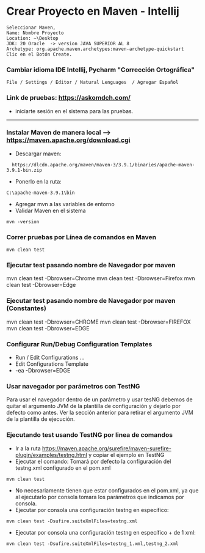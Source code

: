 # Crear Proyecto en Maven - Intellij
```
Seleccionar Maven, 
Name: Nombre Proyecto
Location: ~\Desktop
JDK: 20 Oracle  -> version JAVA SUPERIOR AL 8
Archetype: org.apache.maven.archetypes:maven-archetype-quickstart
Clic en el Botón Create.
```

### Cambiar idioma IDE Intellij, Pycharm "Corrección Ortográfica"
```
File / Settings / Editor / Natural Lenguages  / Agregar Español
```

### Link de pruebas: https://askomdch.com/
- iniciarte sesión en el sistema para las pruebas.

---------------------------------------------------

### Instalar Maven de manera local --> https://maven.apache.org/download.cgi
* Descargar maven:
```
  https://dlcdn.apache.org/maven/maven-3/3.9.1/binaries/apache-maven-3.9.1-bin.zip
```
* Ponerlo en la ruta: 
```
C:\apache-maven-3.9.1\bin
```
* Agregar mvn a las variables de entorno
* Validar Maven en el sistema
```
mvn -version
```

### Correr pruebas por Línea de comandos en Maven
```
mvn clean test
```

### Ejecutar test pasando nombre de Navegador por maven
mvn clean test -Dbrowser=Chrome
mvn clean test -Dbrowser=Firefox
mvn clean test -Dbrowser=Edge


### Ejecutar test pasando nombre de Navegador por maven (Constantes)
mvn clean test -Dbrowser=CHROME
mvn clean test -Dbrowser=FIREFOX
mvn clean test -Dbrowser=EDGE


### Configurar Run/Debug Configuration Templates
* Run / Edit Configurations ...
* Edit Configurations Template
* -ea -Dbrowser=EDGE


### Usar navegador por parámetros con TestNG
Para usar el navegador dentro de un parámetro y usar tesNG 
debemos de quitar el argumento JVM de la plantilla de 
configuración y dejarlo por defecto como antes. 
Ver la sección anterior para retirar el argumento JVM de la plantilla de ejecución.

### Ejecutando test usando TestNG por linea de comandos
* Ir a la ruta https://maven.apache.org/surefire/maven-surefire-plugin/examples/testng.html y copiar el ejemplo en TestNG
* Ejecutar el comando: Tomará por defecto la configuración del testng.xml configurado en el pom.xml
```
mvn clean test 
```

* No necesariamente tienen que estar configurados en el pom.xml, ya que al ejecutarlo por consola
tomara los parámetros que indicamos por consola.
* Ejecutar por consola una configuración testng en específico:
```
mvn clean test -Dsufire.suiteXmlFiles=testng.xml
```
* Ejecutar por consola una configuración testng en específico + de 1 xml:
```
mvn clean test -Dsufire.suiteXmlFiles=testng_1.xml,testng_2.xml
```


